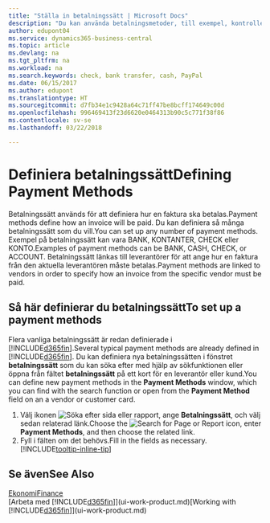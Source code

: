 ```yaml
---
title: "Ställa in betalningssätt | Microsoft Docs"
description: "Du kan använda betalningsmetoder, till exempel, kontrollera, banköverföring, kontant eller PayPal, för att ange hur en faktura ska betalas."
author: edupont04
ms.service: dynamics365-business-central
ms.topic: article
ms.devlang: na
ms.tgt_pltfrm: na
ms.workload: na
ms.search.keywords: check, bank transfer, cash, PayPal
ms.date: 06/15/2017
ms.author: edupont
ms.translationtype: HT
ms.sourcegitcommit: d7fb34e1c9428a64c71ff47be8bcff174649c00d
ms.openlocfilehash: 996469413f23d6620e0464313b90c5c771f38f86
ms.contentlocale: sv-se
ms.lasthandoff: 03/22/2018

---
```

# <a name="defining-payment-methods"></a><span data-ttu-id="3ce3c-103">Definiera betalningssätt</span><span class="sxs-lookup"><span data-stu-id="3ce3c-103">Defining Payment Methods</span></span>
<span data-ttu-id="3ce3c-104">Betalningssätt används för att definiera hur en faktura ska betalas.</span><span class="sxs-lookup"><span data-stu-id="3ce3c-104">Payment methods define how an invoice will be paid.</span></span> <span data-ttu-id="3ce3c-105">Du kan definiera så många betalningssätt som du vill.</span><span class="sxs-lookup"><span data-stu-id="3ce3c-105">You can set up any number of payment methods.</span></span> <span data-ttu-id="3ce3c-106">Exempel på betalningssätt kan vara BANK, KONTANTER, CHECK eller KONTO.</span><span class="sxs-lookup"><span data-stu-id="3ce3c-106">Examples of payment methods can be BANK, CASH, CHECK, or ACCOUNT.</span></span>
<span data-ttu-id="3ce3c-107">Betalningssätt länkas till leverantörer för att ange hur en faktura från den aktuella leverantören måste betalas.</span><span class="sxs-lookup"><span data-stu-id="3ce3c-107">Payment methods are linked to vendors in order to specify how an invoice from the specific vendor must be paid.</span></span>

## <a name="to-set-up-a-payment-methods"></a><span data-ttu-id="3ce3c-108">Så här definierar du betalningssätt</span><span class="sxs-lookup"><span data-stu-id="3ce3c-108">To set up a payment methods</span></span>
<span data-ttu-id="3ce3c-109">Flera vanliga betalningssätt är redan definierade i [!INCLUDE[d365fin](includes/d365fin_md.md)].</span><span class="sxs-lookup"><span data-stu-id="3ce3c-109">Several typical payment methods are already defined in [!INCLUDE[d365fin](includes/d365fin_md.md)].</span></span> <span data-ttu-id="3ce3c-110">Du kan definiera nya betalningssätten i fönstret **betalningssätt** som du kan söka efter med hjälp av sökfunktionen eller öppna från fältet **betalningssätt** på ett kort för en leverantör eller kund.</span><span class="sxs-lookup"><span data-stu-id="3ce3c-110">You can define new payment methods in the **Payment Methods** window, which you can find with the search function or open from the **Payment Method** field on an a vendor or customer card.</span></span>
1. <span data-ttu-id="3ce3c-111">Välj ikonen ![Söka efter sida eller rapport](media/ui-search/search_small.png "Ikonen Söka efter sida eller rapport"), ange **Betalningssätt**, och välj sedan relaterad länk.</span><span class="sxs-lookup"><span data-stu-id="3ce3c-111">Choose the ![Search for Page or Report](media/ui-search/search_small.png "Search for Page or Report icon") icon, enter **Payment Methods**, and then choose the related link.</span></span>
2. <span data-ttu-id="3ce3c-112">Fyll i fälten om det behövs.</span><span class="sxs-lookup"><span data-stu-id="3ce3c-112">Fill in the fields as necessary.</span></span> [!INCLUDE[tooltip-inline-tip](includes/tooltip-inline-tip_md.md)]

## <a name="see-also"></a><span data-ttu-id="3ce3c-113">Se även</span><span class="sxs-lookup"><span data-stu-id="3ce3c-113">See Also</span></span>
[<span data-ttu-id="3ce3c-114">Ekonomi</span><span class="sxs-lookup"><span data-stu-id="3ce3c-114">Finance</span></span>](finance.md)  
<span data-ttu-id="3ce3c-115">[Arbeta med [!INCLUDE[d365fin](includes/d365fin_md.md)]](ui-work-product.md)</span><span class="sxs-lookup"><span data-stu-id="3ce3c-115">[Working with [!INCLUDE[d365fin](includes/d365fin_md.md)]](ui-work-product.md)</span></span>  

